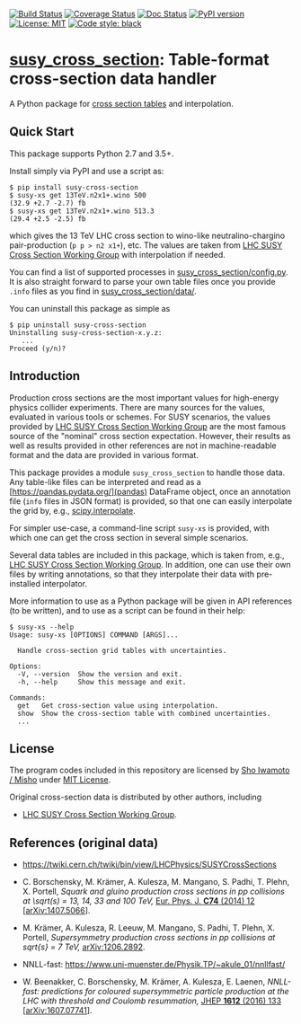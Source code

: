 [![Build Status](https://api.travis-ci.org/misho104/susy_cross_section.svg?branch=master)](https://travis-ci.org/misho104/susy_cross_section)
[![Coverage Status](https://coveralls.io/repos/github/misho104/susy_cross_section/badge.svg?branch=master)](https://coveralls.io/github/misho104/susy_cross_section?branch=master)
[![Doc Status](http://readthedocs.org/projects/susy-cross-section/badge/)](https://susy-cross-section.readthedocs.io/)
[![PyPI version](https://badge.fury.io/py/susy-cross-section.svg)](https://badge.fury.io/py/susy-cross-section)
[![License: MIT](https://img.shields.io/badge/License-MIT-ff25d1.svg)](https://github.com/misho104/susy_cross_section/blob/master/LICENSE)
[![Code style: black](https://img.shields.io/badge/code%20style-black-000000.svg)](https://github.com/ambv/black)

[susy_cross_section](https://github.com/misho104/susy_cross_section): Table-format cross-section data handler
=============================================================================================================

A Python package for [cross section tables](https://twiki.cern.ch/twiki/bin/view/LHCPhysics/SUSYCrossSections) and interpolation.

Quick Start
-----------

This package supports Python 2.7 and 3.5+.

Install simply via PyPI and use a script as:

```console
$ pip install susy-cross-section
$ susy-xs get 13TeV.n2x1+.wino 500
(32.9 +2.7 -2.7) fb
$ susy-xs get 13TeV.n2x1+.wino 513.3
(29.4 +2.5 -2.5) fb
```

which gives the 13 TeV LHC cross section to wino-like neutralino-chargino pair-production (`p p > n2 x1+`), etc.
The values are taken from [LHC SUSY Cross Section Working Group](https://twiki.cern.ch/twiki/bin/view/LHCPhysics/SUSYCrossSections13TeVn2x1wino#Envelope_of_CTEQ6_6_and_MSTW_AN1) with interpolation if needed.

You can find a list of supported processes in [susy_cross_section/config.py](https://github.com/misho104/susy_cross_section/blob/master/susy_cross_section/config.py).
It is also straight forward to parse your own table files once you provide `.info` files as you find in [susy_cross_section/data/](https://github.com/misho104/susy_cross_section/tree/master/susy_cross_section/data/).

You can uninstall this package as simple as

```console
$ pip uninstall susy-cross-section
Uninstalling susy-cross-section-x.y.z:
   ...
Proceed (y/n)?
```

Introduction
------------

Production cross sections are the most important values for high-energy physics collider experiments.
There are many sources for the values, evaluated in various tools or schemes.
For SUSY scenarios, the values provided by [LHC SUSY Cross Section Working Group](https://twiki.cern.ch/twiki/bin/view/LHCPhysics/SUSYCrossSections) are the most famous source of the "nominal" cross section expectation.
However, their results as well as results provided in other references are not in machine-readable format and the data are provided in various format.

This package provides a module `susy_cross_section` to handle those data.
Any table-like files can be interpreted and read as a [https://pandas.pydata.org/](pandas) DataFrame object, once an annotation file (`info` files in JSON format) is provided, so that one can easily interpolate the grid by, e.g., [scipy.interpolate](https://docs.scipy.org/doc/scipy/reference/interpolate.html).

For simpler use-case, a command-line script `susy-xs` is provided, with which one can get the cross section in several simple scenarios.

Several data tables are included in this package, which is taken from, e.g., [LHC SUSY Cross Section Working Group](https://twiki.cern.ch/twiki/bin/view/LHCPhysics/SUSYCrossSections).
In addition, one can use their own files by writing annotations, so that they interpolate their data with pre-installed interpolator.

More information to use as a Python package will be given in API references (to be written), and to use as a script can be found in their help:

```console
$ susy-xs --help
Usage: susy-xs [OPTIONS] COMMAND [ARGS]...

  Handle cross-section grid tables with uncertainties.

Options:
  -V, --version  Show the version and exit.
  -h, --help     Show this message and exit.

Commands:
  get   Get cross-section value using interpolation.
  show  Show the cross-section table with combined uncertainties.
  ...
```

License
-------

The program codes included in this repository are licensed by [Sho Iwamoto / Misho](https://www.misho-web.com) under [MIT License](https://github.com/misho104/SUSY_cross_section/blob/master/LICENSE).

Original cross-section data is distributed by other authors, including

* [LHC SUSY Cross Section Working Group](https://twiki.cern.ch/twiki/bin/view/LHCPhysics/SUSYCrossSections).

References (original data)
--------------------------

* https://twiki.cern.ch/twiki/bin/view/LHCPhysics/SUSYCrossSections

* C. Borschensky, M. Krämer, A. Kulesza, M. Mangano, S. Padhi, T. Plehn, X. Portell,
  *Squark and gluino production cross sections in pp collisions at \sqrt(s) = 13, 14, 33 and 100 TeV,*
  [Eur. Phys. J. **C74** (2014) 12](https://doi.org/10.1140/epjc/s10052-014-3174-y)
  [[arXiv:1407.5066](http://arxiv.org/abs/1407.5066)].

* M. Krämer, A. Kulesza, R. Leeuw, M. Mangano, S. Padhi, T. Plehn, X. Portell,
  *Supersymmetry production cross sections in pp collisions at sqrt{s} = 7 TeV,*
  [arXiv:1206.2892](https://arxiv.org/abs/1206.2892).

* NNLL-fast: https://www.uni-muenster.de/Physik.TP/~akule_01/nnllfast/

* W. Beenakker, C. Borschensky, M. Krämer, A. Kulesza, E. Laenen,
  *NNLL-fast: predictions for coloured supersymmetric particle production at the LHC with threshold and Coulomb resummation,*
  [JHEP **1612** (2016) 133](https://doi.org/10.1007/JHEP12(2016)133)
  [[arXiv:1607.07741](https://arxiv.org/abs/1607.07741)].
